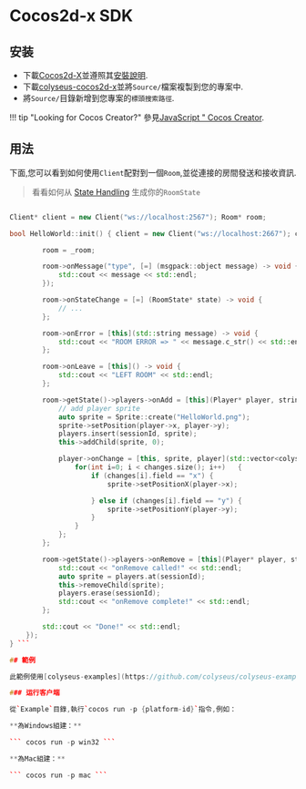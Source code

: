 # Cocos2d-x SDK

## 安装

- 下載[Cocos2d-X](http://www.cocos2d-x.org/download)並遵照其[安裝說明](https://github.com/cocos2d/cocos2d-x#download-stable-versions).
- 下載[colyseus-cocos2d-x](https://github.com/colyseus/colyseus-cocos2d-x/archive/master.zip)並將`Source/`檔案複製到您的專案中.
- 將`Source/`目錄新增到您專案的`標頭搜索路徑`.

!!! tip "Looking for Cocos Creator?" 參見[JavaScript " Cocos Creator](/getting-started/javascript-client/#cocos-creator-30).

## 用法

下面,您可以看到如何使用`Client`配對到一個`Room`,並從連接的房間發送和接收資訊.

> 看看如何从 [State Handling](/state/schema/#client-side-schema-generation) 生成你的`RoomState`

```cpp #include "Colyseus/Client.h";

Client* client = new Client("ws://localhost:2567"); Room* room;

bool HelloWorld::init() { client = new Client("ws://localhost:2667"); client->joinOrCreate<RoomState>("state\_handler", {}, \[=\](MatchMakeError *err, Room<RoomState>* \_room) { if (err != "") { std::cout << "JOIN ERROR! " << err << std::endl; return; }

        room = _room;

        room->onMessage("type", [=] (msgpack::object message) -> void {
            std::cout << message << std::endl;
        });

        room->onStateChange = [=] (RoomState* state) -> void {
            // ...
        };

        room->onError = [this](std::string message) -> void {
            std::cout << "ROOM ERROR => " << message.c_str() << std::endl;
        };

        room->onLeave = [this]() -> void {
            std::cout << "LEFT ROOM" << std::endl;
        };

        room->getState()->players->onAdd = [this](Player* player, string sessionId) -> void {
            // add player sprite
            auto sprite = Sprite::create("HelloWorld.png");
            sprite->setPosition(player->x, player->y);
            players.insert(sessionId, sprite);
            this->addChild(sprite, 0);

            player->onChange = [this, sprite, player](std::vector<colyseus::schema::DataChange> changes) -> void {
                for(int i=0; i < changes.size(); i++)   {
                    if (changes[i].field == "x") {
                        sprite->setPositionX(player->x);

                    } else if (changes[i].field == "y") {
                        sprite->setPositionY(player->y);
                    }
                }
            };
        };

        room->getState()->players->onRemove = [this](Player* player, string sessionId) -> void {
            std::cout << "onRemove called!" << std::endl;
            auto sprite = players.at(sessionId);
            this->removeChild(sprite);
            players.erase(sessionId);
            std::cout << "onRemove complete!" << std::endl;
        };

        std::cout << "Done!" << std::endl;
    });
} ```

## 範例

此範例使用[colyseus-examples](https://github.com/colyseus/colyseus-examples)作為伺服器(`02-state-handler.ts`範例).請遵循[colyseus-examples](https://github.com/colyseus/colyseus-examples)在README中的安裝說明.

### 运行客户端

從`Example`目錄,執行`cocos run -p {platform-id}`指令,例如：

**為Windows組建：**

``` cocos run -p win32 ```

**為Mac組建：**

``` cocos run -p mac ```
